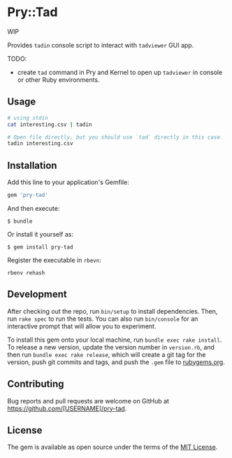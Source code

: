 # Pry::Tad

WIP

Provides `tadin` console script to interact with `tadviewer` GUI app.

TODO:
- create `tad` command in Pry and Kernel to open up `tadviewer` in console
  or other Ruby environments.

## Usage

```sh
# using stdin
cat interesting.csv | tadin

# Open file directly, but you should use `tad` directly in this case.
tadin interesting.csv
```

## Installation

Add this line to your application's Gemfile:

```ruby
gem 'pry-tad'
```

And then execute:

    $ bundle

Or install it yourself as:

    $ gem install pry-tad

Register the executable in `rbevn`:

    rbenv rehash

## Development

After checking out the repo, run `bin/setup` to install dependencies. Then, run `rake spec` to run the tests. You can also run `bin/console` for an interactive prompt that will allow you to experiment.

To install this gem onto your local machine, run `bundle exec rake install`. To release a new version, update the version number in `version.rb`, and then run `bundle exec rake release`, which will create a git tag for the version, push git commits and tags, and push the `.gem` file to [rubygems.org](https://rubygems.org).

## Contributing

Bug reports and pull requests are welcome on GitHub at https://github.com/[USERNAME]/pry-tad.

## License

The gem is available as open source under the terms of the [MIT License](https://opensource.org/licenses/MIT).

